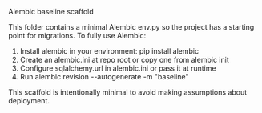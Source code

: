 Alembic baseline scaffold

This folder contains a minimal Alembic env.py so the project has a starting point for
migrations. To fully use Alembic:

1. Install alembic in your environment: pip install alembic
2. Create an alembic.ini at repo root or copy one from alembic init
3. Configure sqlalchemy.url in alembic.ini or pass it at runtime
4. Run alembic revision --autogenerate -m "baseline"

This scaffold is intentionally minimal to avoid making assumptions about deployment.
